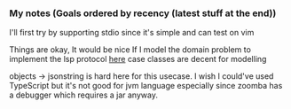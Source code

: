 ### My notes (Goals ordered by recency (latest stuff at the end))

I'll first try by supporting stdio since it's simple and can test on vim

Things are okay, It would be nice If I model the domain problem to implement the lsp protocol [here](https://microsoft.github.io/language-server-protocol/specifications/lsp/3.17/specification/#serverCapabilities)
case classes are decent for modelling

objects -> jsonstring is hard here for this usecase. I wish I could've used TypeScript but it's not good for jvm language especially since zoomba has a debugger which requires a jar anyway.
